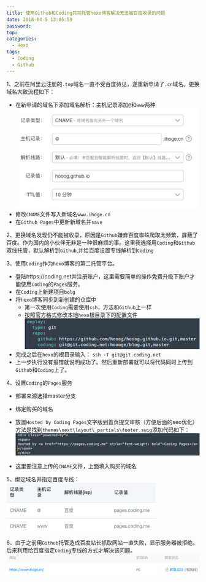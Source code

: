```yaml
---
title: 使用Github和Coding共同托管hexo博客解决无法被百度收录的问题
date: 2018-04-5 13:05:59
password:
top:
categories:
  - Hexo
tags:
  - Coding
  - Github
---
```

<!--more-->



1、之前在阿里云注册的`.top`域名一直不受百度待见，遂重新申请了`.cn`域名。更换域名大致流程如下：
- 在新申请的域名下添加域名解析：主机记录添加`@`和`www`两种
![png](/images/hexo/1.png)
- 修改`CNAME`文件写入新域名`www.ihoge.cn`
- 在`Github Pages`中更新新域名并`save`

2、更换域名发现仍不能被收录，原因是`Github`嫌弃百度蜘蛛爬取太频繁，屏蔽了百度。作为国内的小伙伴无非是一种很麻烦的事。这里我选择用`Coding`和`Github`双线托管，默认解析到`Github`,并给百度设置专线解析到`Coding`

3、使用`Coding`作为`hexo`博客的第二托管平台。
- 登陆https://coding.net并注册账户，这里需要简单的操作免费升级下账户才能使用`Coding`的`Pages`服务。
- 在`Coding`上新建项目`bolg`
- 将`hexo`博客同步到新创建的仓库中
	- 第一次使用`Coding`需要使用`ssh`，方法和`Github`上一样
	- 按照官方格式修改本地`hexo`根目录下的配置文件
![png](/images/hexo/2.png)
- 完成之后在`hexo`的根目录输入：
`ssh -T git@git.coding.net`
- 上一步执行没有报错就说明成功了。然后重新部署就可以将代码同时上传到`Github`和`Coding`上了。

4、设置`Coding`的`Pages`服务
- 部署来源选择master分支
- 绑定购买的域名
- 放置`Hosted by Coding Pages`文字版到首页提交审核（方便后面的seo优化）方法是找到`themes\next\layout\_partials\footer.swig`添加代码如下：
![png](/images/hexo/5.png)

- 这里要注意上传的`CNAME`文件，上面填入购买的域名

5、绑定域名并指定百度专线：
![png](/images/hexo/3.png)

6、由于之前用`Github`托管造成百度站长抓取网站一直失败，显示服务器被拒绝。后来利用给百度指定`Coding`专线的方式才解决该问题。
![png](/images/hexo/4.png)
